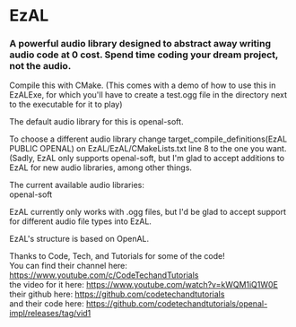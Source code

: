 # EzAL

### A powerful audio library designed to abstract away writing audio code at 0 cost. Spend time coding your dream project, not the audio.

Compile this with CMake. (This comes with a demo of how to use this in EzALExe, for which you'll have to create a test.ogg file in the directory next to the executable for it to play)

The default audio library for this is openal-soft.

To choose a different audio library change 
target_compile_definitions(EzAL PUBLIC OPENAL)
on EzAL/EzAL/CMakeLists.txt line 8 to the one you want. (Sadly, EzAL only supports openal-soft, but I'm glad to accept additions to EzAL for new audio libraries, among other things.

The current available audio libraries:<br/>
openal-soft

EzAL currently only works with .ogg files, but I'd be glad to accept support for different audio file types into EzAL.

EzAL's structure is based on OpenAL.

Thanks to Code, Tech, and Tutorials for some of the code!<br/>
You can find their channel here: https://www.youtube.com/c/CodeTechandTutorials<br/>
the video for it here: https://www.youtube.com/watch?v=kWQM1iQ1W0E<br/>
their github here: https://github.com/codetechandtutorials<br/>
and their code here: https://github.com/codetechandtutorials/openal-impl/releases/tag/vid1